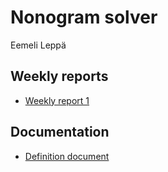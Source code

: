 # Nonogram solver

Eemeli Leppä

## Weekly reports

* [Weekly report 1](https://github.com/JustAGoldeneye/tiralabra-nonogram/blob/master/Documentation/Weekly_reports/Weekly_report_1.md)

## Documentation

* [Definition document](https://github.com/JustAGoldeneye/tiralabra-nonogram/blob/master/Documentation/Definition_document.mdn)